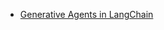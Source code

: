* [Generative Agents in LangChain](https://python.langchain.com/en/latest/use_cases/agents/characters.html)
